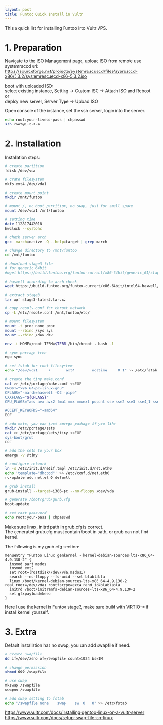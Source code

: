 ```yaml
---
layout: post
title: Funtoo Quick Install in Vultr
---
```

This a quick list for installing Funtoo into Vultr VPS.
# 1. Preparation
Navigate to the ISO Management page, upload ISO from remote
use systemrsccd url: https://sourceforge.net/projects/systemrescuecd/files/sysresccd-x86/5.3.2/systemrescuecd-x86-5.3.2.iso

boot with uploaded ISO:  
select existing instance, Setting -> Custom ISO -> Attach ISO and Reboot  
or  
deploy new server, Server Type -> Upload ISO

Open console of the instance, set the ssh server, login into the server.
```bash
echo root:your-liveos-pass | chpasswd
ssh root@1.2.3.4
```

# 2. Installation
Installation steps:
```bash
# create partition
fdisk /dev/vda

# crate filesystem
mkfs.ext4 /dev/vda1

# create mount point
mkdir /mnt/funtoo

# mount /, no boot partition, no swap, just for small space
mount /dev/vda1 /mnt/funtoo

# setting time
date 112817442018
hwclock --systohc

# check server arch
gcc -march=native -Q --help=target | grep march

# change directory to /mnt/funtoo
cd /mnt/funtoo

# download stage3 file
# for generic 64bit
#wget https://build.funtoo.org/funtoo-current/x86-64bit/generic_64/stage3-latest.tar.xz

# haswell according to arch check
wget https://build.funtoo.org/funtoo-current/x86-64bit/intel64-haswell/stage3-latest.tar.xz

# extract stage3
tar xpf stage3-latest.tar.xz

# copy resolv.conf for chroot network
cp -L /etc/resolv.conf /mnt/funtoo/etc/

# mount filesystem
mount -t proc none proc
mount --rbind /sys sys
mount --rbind /dev dev

env -i HOME=/root TERM=$TERM /bin/chroot . bash -l

# sync portage tree
ego sync

# set fstab for root filesystem
echo "/dev/vda1		/		ext4		noatime		0 1" >> /etc/fstab

# create the tiny make.conf 
cat >> /etc/portage/make.conf <<EOF
CHOST="x86_64-pc-linux-gnu"
CFLAGS="-march=haswell -O2 -pipe"
CXXFLAGS="${CFLAGS}"
CPU_FLAGS="aes avx avx2 fma3 mmx mmxext popcnt sse sse2 sse3 sse4_1 sse4_2 ssse3"

ACCEPT_KEYWORDS="~amd64"
EOF

# add sets, you can just emerge package if you like
mkdir /etc/portage/sets
cat >> /etc/portage/sets/tiny <<EOF
sys-boot/grub
EOF

# add the sets to your box
emerge -v @tiny

# configure network
ln -s /etc/init.d/netif.tmpl /etc/init.d/net.eth0
echo 'template="dhcpcd"' >> /etc/conf.d/net.eth0
rc-update add net.eth0 default

# grub install
grub-install --target=i386-pc --no-floppy /dev/vda

# generate /boot/grub/gurb.cfg
boot-update

# set root password
echo root:your-pass | chpasswd
```

Make sure linux, initrd path in grub.cfg is correct.  
The generated grub.cfg must contain /boot in path, or grub can not find kernel.

The following is my grub.cfg section:
```
menuentry "Funtoo Linux genkernel - kernel-debian-sources-lts-x86_64-4.9.130-2" {
  insmod part_msdos
  insmod ext2
  set root=(hostdisk//dev/vda,msdos1)
  search --no-floppy --fs-uuid --set blablabla
  linux /boot/kernel-debian-sources-lts-x86_64-4.9.130-2 real_root=/dev/vda1 rootfstype=ext4 rand_id=blablabla
  initrd /boot/initramfs-debian-sources-lts-x86_64-4.9.130-2
  set gfxpayload=keep
}
```
Here I use the kernel in Funtoo stage3, make sure build with VIRTIO-* if install kernel yourself.

# 3. Extra
Default installation has no swap, you can add swapfile if need.
```bash
# create swapfile
dd if=/dev/zero of=/swapfile count=1024 bs=1M

# change permission
chmod 600 /swapfile

# use swap
mkswap /swapfile
swapon /swapfile

# add swap setting to fstab
echo "/swapfile none    swap    sw  0   0" >> /etc/fstab
```


https://www.vultr.com/docs/installing-gentoo-linux-on-a-vultr-server
https://www.vultr.com/docs/setup-swap-file-on-linux
